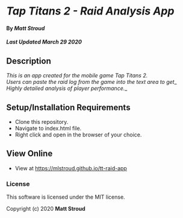 # _Tap Titans 2 - Raid Analysis App_

#### By _**Matt Stroud**_
##### _Last Updated March 29 2020_

## Description

_This is an app created for the mobile game Tap Titans 2._  
_Users can paste the raid log from the game into the text area to get__  
_Highly detailed analysis of player performance.__

## Setup/Installation Requirements

* Clone this repository.
* Navigate to index.html file.
* Right click and open in the browser of your choice.

## View Online

* View at https://mlstroud.github.io/tt-raid-app

### License

This software is licensed under the MIT license.

Copyright (c) 2020 **Matt Stroud**